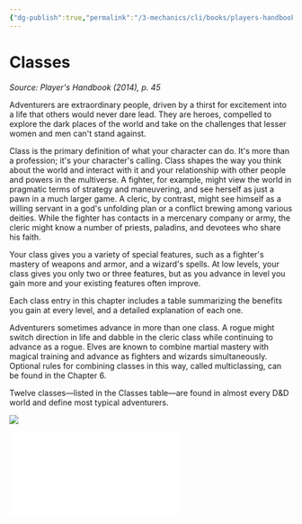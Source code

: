 ```yaml
---
{"dg-publish":true,"permalink":"/3-mechanics/cli/books/players-handbook-2014/04-classes/","tags":["ttrpg-cli/compendium/src/5e/phb"],"noteIcon":""}
---
```


# Classes
*Source: Player's Handbook (2014), p. 45* 

Adventurers are extraordinary people, driven by a thirst for excitement into a life that others would never dare lead. They are heroes, compelled to explore the dark places of the world and take on the challenges that lesser women and men can't stand against.

Class is the primary definition of what your character can do. It's more than a profession; it's your character's calling. Class shapes the way you think about the world and interact with it and your relationship with other people and powers in the multiverse. A fighter, for example, might view the world in pragmatic terms of strategy and maneuvering, and see herself as just a pawn in a much larger game. A cleric, by contrast, might see himself as a willing servant in a god's unfolding plan or a conflict brewing among various deities. While the fighter has contacts in a mercenary company or army, the cleric might know a number of priests, paladins, and devotees who share his faith.

Your class gives you a variety of special features, such as a fighter's mastery of weapons and armor, and a wizard's spells. At low levels, your class gives you only two or three features, but as you advance in level you gain more and your existing features often improve.

Each class entry in this chapter includes a table summarizing the benefits you gain at every level, and a detailed explanation of each one.

Adventurers sometimes advance in more than one class. A rogue might switch direction in life and dabble in the cleric class while continuing to advance as a rogue. Elves are known to combine martial mastery with magical training and advance as fighters and wizards simultaneously. Optional rules for combining classes in this way, called multiclassing, can be found in the Chapter 6.

Twelve classes—listed in the Classes table—are found in almost every D&D world and define most typical adventurers.

![](3-Mechanics/CLI/books/players-handbook-2014/img/ch3.webp#center)

![Classes](3-Mechanics/CLI/tables/classes.md)